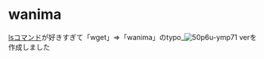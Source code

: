 # wanima
[lsコマンド](https://github.com/mtoyoda/sl)が好きすぎて「wget」⇒「wanima」のtypo_![50p6u-ymp71](https://user-images.githubusercontent.com/51803048/225501210-ead5377e-2cb2-4e2a-a5a3-f56c6f1fd61b.gif)
verを作成しました
